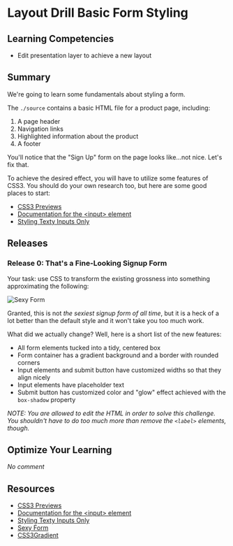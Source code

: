 # Layout Drill Basic Form Styling

## Learning Competencies

* Edit presentation layer to achieve a new layout

## Summary

We're going to learn some fundamentals about styling a form.

The `./source` contains a basic HTML file for a product page, including:

1. A page header
2. Navigation links
3. Highlighted information about the product
4. A footer

You'll notice that the "Sign Up" form on the page looks like...not nice.  Let's
fix that.

To achieve the desired effect, you will have to utilize some features of CSS3.
You should do your own research too, but here are some good places to start:

- [CSS3 Previews][]
- [Documentation for the &lt;input&gt; element][]
- [Styling Texty Inputs Only][]

## Releases

### Release 0: That's a Fine-Looking Signup Form

Your task: use CSS to transform the existing grossness into something
approximating the following:

![Sexy Form][]

Granted, this is not *the sexiest signup form of all time*, but it is a heck of
a lot better than the default style and it won't take you too much work.

What did we actually change?  Well, here is a short list of the new features:

* All form elements tucked into a tidy, centered box
* Form container has a gradient background and a border with rounded corners
* Input elements and submit button have customized widths so that they align nicely
* Input elements have placeholder text
* Submit button has customized color and "glow" effect achieved with the `box-shadow` property

*NOTE: You are allowed to edit the HTML in order to solve this challenge.  You
shouldn't have to do too much more than remove the `<label>` elements, though.*

## Optimize Your Learning

_No comment_

## Resources

* [CSS3 Previews][]
* [Documentation for the &lt;input&gt; element][]
* [Styling Texty Inputs Only][]
* [Sexy Form][]
* [CSS3Gradient][]

[CSS3 Previews]: http://www.css3.info/preview/
[Documentation for the &lt;input&gt; element]: https://developer.mozilla.org/en-US/docs/HTML/Element/input
[Styling Texty Inputs Only]: http://css-tricks.com/styling-texty-inputs-only/
[Sexy Form]: http://f.cl.ly/items/3c422L302j0z1j0j0w24/sexy_form.png
[CSS3Gradient]: http://www.css3files.com/gradient/
